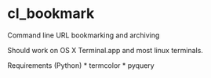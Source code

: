 # cl_bookmark
Command line URL bookmarking and archiving

Should work on OS X Terminal.app and most linux terminals.

Requirements (Python)
    * termcolor
    * pyquery

